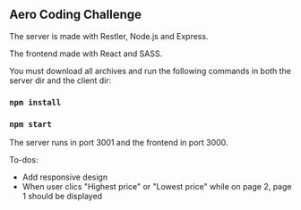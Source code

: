 ## Aero Coding Challenge

The server is made with Restler, Node.js and Express.

The frontend made with React and SASS.

You must download all archives and run the following commands in both the server dir and the client dir:

### `npm install`

### `npm start`

The server runs in port 3001 and the frontend in port 3000.  

To-dos: 
- Add responsive design
- When user clics "Highest price" or "Lowest price" while on page 2, page 1 should be displayed 

 


